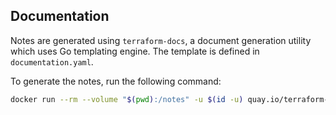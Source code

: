 ## Documentation

Notes are generated using `terraform-docs`, a document generation utility which uses Go templating engine. The template is defined in `documentation.yaml`.

To generate the notes, run the following command:

```bash
docker run --rm --volume "$(pwd):/notes" -u $(id -u) quay.io/terraform-docs/terraform-docs:0.16.0 /notes -c /notes/documentation.yaml
```
